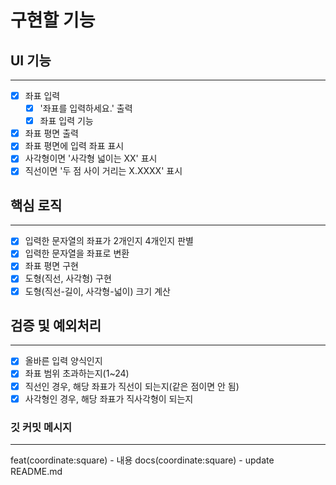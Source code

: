 # 구현할 기능

## UI 기능

---

- [x] 좌표 입력
  - [x] '좌표를 입력하세요.' 출력
  - [x] 좌표 입력 기능
- [x] 좌표 평면 출력
- [x] 좌표 평면에 입력 좌표 표시
- [x] 사각형이면 '사각형 넓이는 XX' 표시
- [x] 직선이면 '두 점 사이 거리는 X.XXXX' 표시

## 핵심 로직

---

- [x] 입력한 문자열의 좌표가 2개인지 4개인지 판별
- [x] 입력한 문자열을 좌표로 변환
- [x] 좌표 평면 구현
- [x] 도형(직선, 사각형) 구현
- [x] 도형(직선-길이, 사각형-넓이) 크기 계산

## 검증 및 예외처리

---

- [x] 올바른 입력 양식인지
- [x] 좌표 범위 초과하는지(1~24)
- [x] 직선인 경우, 해당 좌표가 직선이 되는지(같은 점이면 안 됨)
- [x] 사각형인 경우, 해당 좌표가 직사각형이 되는지

### 깃 커밋 메시지

---

feat(coordinate:square) - 내용
docs(coordinate:square) - update README.md